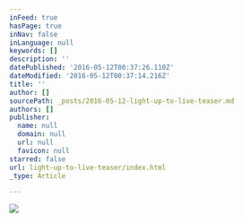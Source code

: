 ```yaml
---
inFeed: true
hasPage: true
inNav: false
inLanguage: null
keywords: []
description: ''
datePublished: '2016-05-12T00:37:26.110Z'
dateModified: '2016-05-12T00:37:14.216Z'
title: ''
author: []
sourcePath: _posts/2016-05-12-light-up-to-live-teaser.md
authors: []
publisher:
  name: null
  domain: null
  url: null
  favicon: null
starred: false
url: light-up-to-live-teaser/index.html
_type: Article

---
```

> 

![](https://the-grid-user-content.s3-us-west-2.amazonaws.com/35a64438-2f23-44d9-8d42-29ca3114f6d1.png)